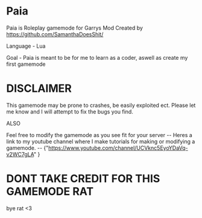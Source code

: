 # Paia
Paia is Roleplay gamemode for Garrys Mod Created by https://github.com/SamanthaDoesShit/

Language - Lua

Goal - Paia is meant to be for me to learn as a coder, aswell as create my first gamemode



# DISCLAIMER
  This gamemode may be prone to crashes, be easily exploited ect.
  Please let me know and I will attempt to fix the bugs you find.



ALSO 

Feel free to modify the gamemode as you see fit for your server
    -- Heres a link to my youtube channel where I make tutorials for making or modifying a gamemode.
    -- {"https://www.youtube.com/channel/UCVknc5EyoYDaVq-v2WC7gLA" }
  
# DONT TAKE CREDIT FOR THIS GAMEMODE RAT
bye rat 
<3
